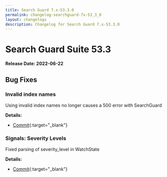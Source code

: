 ```yaml
---
title: Search Guard 7.x-53.3.0
permalink: changelog-searchguard-7x-53_3_0
layout: changelogs
description: Changelog for Search Guard 7.x-53.3.0
---
```

<!--- Copyright 2022 floragunn GmbH -->

# Search Guard Suite 53.3

**Release Date: 2022-06-22**

## Bug Fixes

### Invalid index names

Using invalid index names no longer causes a 500 error with SearchGuard

**Details:**

* [Commit](https://git.floragunn.com/search-guard/search-guard-suite-enterprise/-/commit/8724485c5b926c4678dbb3893aae67a696815a90){:target="_blank"}


### Signals: Severity Levels

Fixed parsing of severity_level in WatchState

**Details:**

* [Commit](https://git.floragunn.com/search-guard/search-guard-suite-enterprise/-/commit/3b374e60b42e42f49cb5b376d94743ebe79761ba){:target="_blank"}